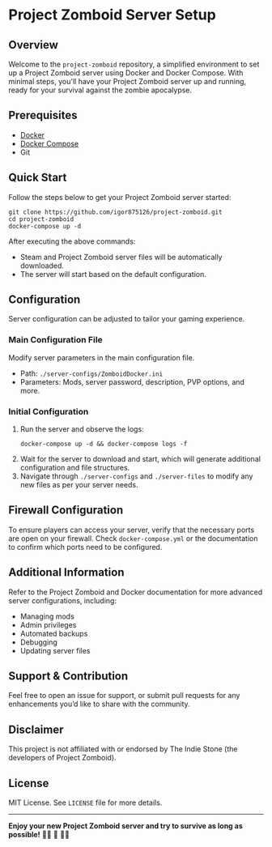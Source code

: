 # Project Zomboid Server Setup

## Overview

Welcome to the `project-zomboid` repository, a simplified environment to set up a Project Zomboid server using Docker and Docker Compose. With minimal steps, you'll have your Project Zomboid server up and running, ready for your survival against the zombie apocalypse.

## Prerequisites
- [Docker](https://docs.docker.com/get-docker/)
- [Docker Compose](https://docs.docker.com/compose/install/)
- Git

## Quick Start
Follow the steps below to get your Project Zomboid server started:

```shell
git clone https://github.com/igor875126/project-zomboid.git
cd project-zomboid
docker-compose up -d
```

After executing the above commands:
- Steam and Project Zomboid server files will be automatically downloaded.
- The server will start based on the default configuration.

## Configuration
Server configuration can be adjusted to tailor your gaming experience.

### Main Configuration File
Modify server parameters in the main configuration file.
- Path: `./server-configs/ZomboidDocker.ini`
- Parameters: Mods, server password, description, PVP options, and more.

### Initial Configuration
1. Run the server and observe the logs:
   ```shell
   docker-compose up -d && docker-compose logs -f
   ```
2. Wait for the server to download and start, which will generate additional configuration and file structures.
3. Navigate through `./server-configs` and `./server-files` to modify any new files as per your server needs.

## Firewall Configuration
To ensure players can access your server, verify that the necessary ports are open on your firewall. Check `docker-compose.yml` or the documentation to confirm which ports need to be configured.

## Additional Information
Refer to the Project Zomboid and Docker documentation for more advanced server configurations, including:
- Managing mods
- Admin privileges
- Automated backups
- Debugging
- Updating server files

## Support & Contribution
Feel free to open an issue for support, or submit pull requests for any enhancements you’d like to share with the community.

## Disclaimer
This project is not affiliated with or endorsed by The Indie Stone (the developers of Project Zomboid).

## License
MIT License. See `LICENSE` file for more details.

---

**Enjoy your new Project Zomboid server and try to survive as long as possible!** 🧟‍♂️ 🏡 🧟‍♀️